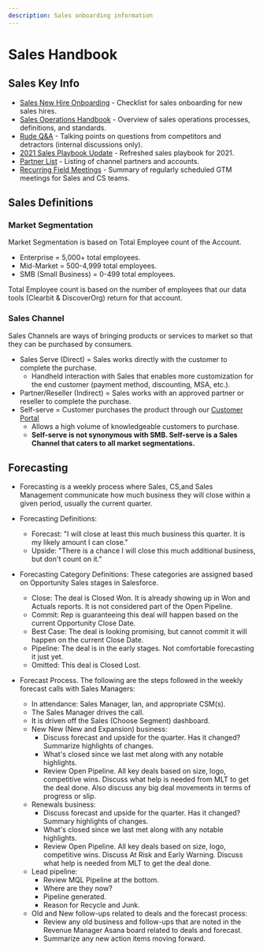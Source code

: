 ```yaml
---
description: Sales onboarding information 
---
```


# Sales Handbook

## Sales Key Info

* [Sales New Hire Onboarding](https://docs.google.com/document/d/12LEKVJ53bkNCU1I7JT65huBuqf3nPS_BY7jGY6hPbEw/edit#heading=h.h05pgswonxre) - Checklist for sales onboarding for new sales hires.
* [Sales Operations Handbook](https://docs.google.com/document/d/1W3Yb3h7ZQ6oq0NhxPuUEjS6-u34spvdkg8VtUToxNQg/edit?usp=sharing_eil&ts=5d9bf9a6) - Overview of sales operations processes, definitions, and standards.
* [Rude Q&A](https://docs.google.com/document/d/1O-4GpdjKpUK5Bw2I9hYyFFNqlgKRjarjgnytcw_9-BY/edit) - Talking points on questions from competitors and detractors (internal discussions only).
* [2021 Sales Playbook Update](https://drive.google.com/drive/u/1/folders/1hdhIvaHkohpa5c1ttvTY-kQRir4iiylY) - Refreshed sales playbook for 2021.
* [Partner List](https://mattermost.lightning.force.com/lightning/r/Report/00O3p0000058wLMEAY/view) - Listing of channel partners and accounts.
* [Recurring Field Meetings](https://docs.google.com/document/d/1r_NsrNVBXT4phFtMPNlIDNtUqxTHfZdZnsPXyVwVm24/edit) - Summary of regularly scheduled GTM meetings for Sales and CS teams.

## Sales Definitions

### Market Segmentation

Market Segmentation is based on Total Employee count of the Account.

* Enterprise = 5,000+ total employees.
* Mid-Market = 500-4,999 total employees.
* SMB (Small Business) = 0-499 total employees.

Total Employee count is based on the number of employees that our data tools (Clearbit & DiscoverOrg) return for that account.

### Sales Channel

Sales Channels are ways of bringing products or services to market so that they can be purchased by consumers.

* Sales Serve (Direct) = Sales works directly with the customer to complete the purchase.
  * Handheld interaction with Sales that enables more customization for the end customer (payment method, discounting, MSA, etc.).
* Partner/Reseller (Indirect) = Sales works with an approved partner or reseller to complete the purchase.
* Self-serve = Customer purchases the product through our [Customer Portal](https://customers.mattermost.com)
  * Allows a high volume of knowledgeable customers to purchase.
  * **Self-serve is not synonymous with SMB. Self-serve is a Sales Channel that caters to all market segmentations.**

## Forecasting

* Forecasting is a weekly process where Sales, CS,and Sales Management communicate how much business they will close within a given period, usually the current quarter.

* Forecasting Definitions:
  * Forecast: "I will close at least this much business this quarter. It is my likely amount I can close."
  * Upside: "There is a chance I will close this much additional business, but don't count on it."

* Forecasting Category Definitions: These categories are assigned based on Opportunity Sales stages in Salesforce.
  * Close: The deal is Closed Won. It is already showing up in Won and Actuals reports. It is not considered part of the Open Pipeline.
  * Commit: Rep is guaranteeing this deal will happen based on the current Opportunity Close Date.
  * Best Case: The deal is looking promising, but cannot commit it will happen on the current Close Date.
  * Pipeline: The deal is in the early stages. Not comfortable forecasting it just yet.
  * Omitted: This deal is Closed Lost.

* Forecast Process. The following are the steps followed in the weekly forecast calls with Sales Managers:
  * In attendance: Sales Manager, Ian, and appropriate CSM(s).
  * The Sales Manager drives the call.
  * It is driven off the Sales (Choose Segment) dashboard.
  * New New (New and Expansion) business:
    * Discuss forecast and upside for the quarter. Has it changed? Summarize highlights of changes.
    * What's closed since we last met along with any notable highlights.
    * Review Open Pipeline. All key deals based on size, logo, competitive wins. Discuss what help is needed from MLT to get the deal done. Also discuss any big deal movements in terms of progress or slip.
  * Renewals business:
    * Discuss forecast and upside for the quarter. Has it changed? Summary highlights of changes.
    * What's closed since we last met along with any notable highlights.
    * Review Open Pipeline. All key deals based on size, logo, competitive wins. Discuss At Risk and Early Warning. Discuss what help is needed from MLT to get the deal done.
   * Lead pipeline:
     * Review MQL Pipeline at the bottom.
     * Where are they now?
     * Pipeline generated.
     * Reason for Recycle and Junk.
   * Old and New follow-ups related to deals and the forecast process:
     * Review any old business and follow-ups that are noted in the Revenue Manager Asana board related to deals and forecast.
     * Summarize any new action items moving forward.
